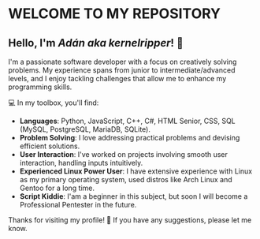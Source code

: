 # WELCOME TO MY REPOSITORY

## Hello, I'm *Adán aka kernelripper*! 👋
I'm a passionate software developer with a focus on creatively solving problems. My experience spans from junior to intermediate/advanced levels, and I enjoy tackling challenges that allow me to enhance my programming skills.

💻 In my toolbox, you'll find:

- **Languages**: Python, JavaScript, C++, C#, HTML Senior, CSS, SQL (MySQL, PostgreSQL, MariaDB, SQLite).
- **Problem Solving**: I love addressing practical problems and devising efficient solutions.
- **User Interaction**: I've worked on projects involving smooth user interaction, handling inputs intuitively.
- **Experienced Linux Power User**: I have extensive experience with Linux as my primary operating system, used distros like Arch Linux and Gentoo for a long time.
- **Script Kiddie**: I'am a beginner in this subject, but soon I will become a Professional Pentester in the future.

Thanks for visiting my profile! 🚀
If you have any suggestions, please let me know.
